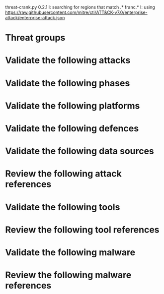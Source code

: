 threat-crank.py 0.2.1
I: searching for regions that match .* franc.*
I: using https://raw.githubusercontent.com/mitre/cti/ATT&CK-v7.0/enterprise-attack/enterprise-attack.json
# Threat groups


# Validate the following attacks


# Validate the following phases


# Validate the following platforms


# Validate the following defences


# Validate the following data sources


# Review the following attack references


# Validate the following tools


# Review the following tool references


# Validate the following malware


# Review the following malware references


